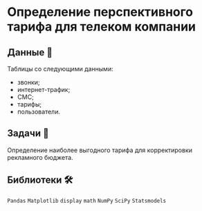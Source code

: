 
# Определение перспективного тарифа для телеком компании

## Данные 📁

Таблицы со следующими данными:

- звонки;
- интернет-трафик;
- СМС;
- тарифы;
- пользователи.

## Задачи 📝
Определение наиболее выгодного тарифа для корректировки рекламного бюджета.

## Библиотеки 🛠️
`Pandas` `Matplotlib` `display` `math` `NumPy` `SciPy` `Statsmodels`
